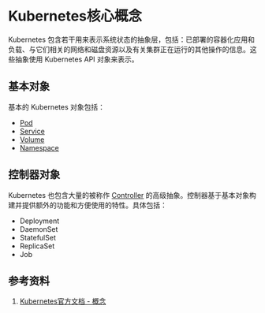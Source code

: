 # Kubernetes核心概念

Kubernetes 包含若干用来表示系统状态的抽象层，包括：已部署的容器化应用和负载、与它们相关的网络和磁盘资源以及有关集群正在运行的其他操作的信息。这些抽象使用 Kubernetes API 对象来表示。

## 基本对象

基本的 Kubernetes 对象包括：

* [Pod](kubernetes-core-concepts-pod.md)
* [Service](kubernetes-core-concepts-service.md)
* [Volume](kubernetes-core-concepts-volume.md)
* [Namespace](kubernetes-core-concepts-namespace.md)

## 控制器对象

Kubernetes 也包含大量的被称作 [Controller](https://kubernetes.io/docs/concepts/architecture/controller/) 的高级抽象。控制器基于基本对象构建并提供额外的功能和方便使用的特性。具体包括：

* Deployment
* DaemonSet
* StatefulSet
* ReplicaSet
* Job

## 参考资料

1. [Kubernetes官方文档 - 概念](https://kubernetes.io/zh/docs/concepts/)



